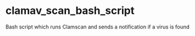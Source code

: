 # clamav_scan_bash_script
Bash script which runs Clamscan and sends a notification if a virus is found
